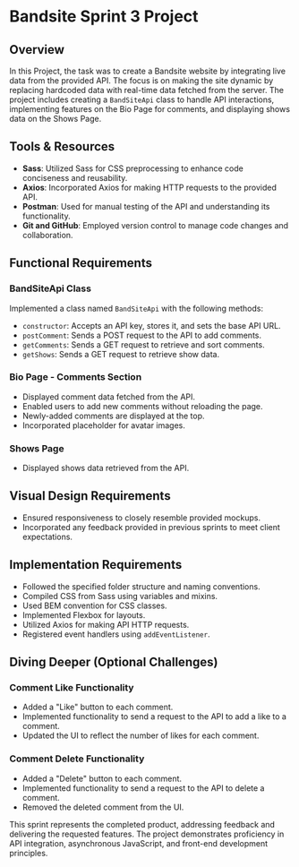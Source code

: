 # Bandsite Sprint 3 Project

## Overview

In this Project, the task was to create a Bandsite website by integrating live data from the provided API. The focus is on making the site dynamic by replacing hardcoded data with real-time data fetched from the server. The project includes creating a `BandSiteApi` class to handle API interactions, implementing features on the Bio Page for comments, and displaying shows data on the Shows Page.

## Tools & Resources

- **Sass**: Utilized Sass for CSS preprocessing to enhance code conciseness and reusability.
- **Axios**: Incorporated Axios for making HTTP requests to the provided API.
- **Postman**: Used for manual testing of the API and understanding its functionality.
- **Git and GitHub**: Employed version control to manage code changes and collaboration.

## Functional Requirements

### BandSiteApi Class

Implemented a class named `BandSiteApi` with the following methods:
- `constructor`: Accepts an API key, stores it, and sets the base API URL.
- `postComment`: Sends a POST request to the API to add comments.
- `getComments`: Sends a GET request to retrieve and sort comments.
- `getShows`: Sends a GET request to retrieve show data.

### Bio Page - Comments Section

- Displayed comment data fetched from the API.
- Enabled users to add new comments without reloading the page.
- Newly-added comments are displayed at the top.
- Incorporated placeholder for avatar images.

### Shows Page

- Displayed shows data retrieved from the API.

## Visual Design Requirements

- Ensured responsiveness to closely resemble provided mockups.
- Incorporated any feedback provided in previous sprints to meet client expectations.

## Implementation Requirements

- Followed the specified folder structure and naming conventions.
- Compiled CSS from Sass using variables and mixins.
- Used BEM convention for CSS classes.
- Implemented Flexbox for layouts.
- Utilized Axios for making API HTTP requests.
- Registered event handlers using `addEventListener`.

## Diving Deeper (Optional Challenges)

### Comment Like Functionality

- Added a "Like" button to each comment.
- Implemented functionality to send a request to the API to add a like to a comment.
- Updated the UI to reflect the number of likes for each comment.

### Comment Delete Functionality

- Added a "Delete" button to each comment.
- Implemented functionality to send a request to the API to delete a comment.
- Removed the deleted comment from the UI.


This sprint represents the completed product, addressing feedback and delivering the requested features. The project demonstrates proficiency in API integration, asynchronous JavaScript, and front-end development principles.

